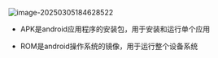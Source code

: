 ![image-20250305184628522](https://cdn.jsdelivr.net/gh/shilixiaoqiaoya/pictures@master/image-20250305184628522.png)

- APK是android应用程序的安装包，用于安装和运行单个应用

- ROM是android操作系统的镜像，用于运行整个设备系统

